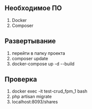 ## Необходимое ПО
1. Docker
2. Composer

## Развертывание

1. перейти в папку проекта
2. composer update
3. docker-compose up -d --build

## Проверка
1. docker exec -it test-crud_fpm_1 bash
2. php artisan migrate
3. localhost:8093/shares